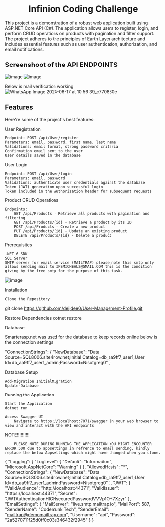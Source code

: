 <h1 align="center" id="title">Infinion Coding Challenge</h1>

<p id="description">This project is a demonstration of a robust web application built using ASP.NET Core API (C#). The application allows users to register, login, and perform CRUD operations on products with pagination and filter support. The project adheres to the principles of Earth Layer architecture and includes essential features such as user authentication, authorization, and email notifications.</p>

<h2>Screenshoot of the API ENDPOINTS</h2>  


![image](https://github.com/dejidee0/User-Management-Profile/assets/107705210/4677f6b7-6db9-447d-ae53-70545053f479)
![image](https://github.com/dejidee0/User-Management-Profile/assets/107705210/24d10be0-7fa3-4e45-92ae-46c5f8ec9813)


Below is mail verification working
![WhatsApp Image 2024-06-17 at 10 56 39_c770860e](https://github.com/dejidee0/User-Management-Profile/assets/107705210/5fdbfe6a-8bad-465b-8db9-3b432af54394)




  
<h2> Features</h2>

Here're some of the project's best features:

User Registration

    Endpoint: POST /api/User/register
    Parameters: email, password, first name, last name
    Validations: email format, strong password criteria
    Confirmation email sent to the user
    User details saved in the database

User Login

    Endpoint: POST /api/User/login
    Parameters: email, password
    Validations: authenticate user credentials against the database
    Token (JWT) generation upon successful login
    Token included in the Authorization header for subsequent requests

Product CRUD Operations

    Endpoints:
        GET /api/Products - Retrieve all products with pagination and filtering
        GET /api/Products/{id} - Retrieve a product by its ID
        POST /api/Products - Create a new product
        PUT /api/Products/{id} - Update an existing product
        DELETE /api/Products/{id} - Delete a product

Prerequisites

    .NET 6 SDK
    SQL Server
    SMTP server for email service (MAILTRAP) please note this smtp only allows sending mail to IFEMICHEAL2@GMAIL.COM this is the condition giving by the free smtp for the purpose of this task. 

  ![image](https://github.com/dejidee0/User-Management-Profile/assets/107705210/6da16fc5-2970-49a0-bf5f-13ddda24f4ff)


Installation

    Clone the Repository 

git clone https://github.com/dejidee0/User-Management-Profile.git


Restore Dependencies
dotnet restore

Database

Smarterasp.net was used for the database to keep records online below is the connection settings

"ConnectionStrings": {
  "NewDatabase": "Data Source=SQL8006.site4now.net;Initial Catalog=db_aa9ff7_user1;User Id=db_aa9ff7_user1_admin;Password=Nisotgreg0"
}

Database Setup

    Add-Migration InitialMigration
    Update-Database

 

Running the Application

    Start the Application  
    dotnet run

    Access Swagger UI
        Navigate to https://localhost:7071/swagger in your web browser to view and interact with the API endpoints


NOTE!!!!!!!!!!

        PLEASE NOTE DURING RUNNING THE APPLICATION YOU MIGHT ENCOUNTER ERROR 500 due to appsettings in refrence to email sending, kindly replace the below Appsettings which might have changed when you clone.

{
  "Logging": {
    "LogLevel": {
      "Default": "Information",
      "Microsoft.AspNetCore": "Warning"
    }
  },
  "AllowedHosts": "*",
  "ConnectionStrings": {
    "NewDatabase": "Data Source=SQL8006.site4now.net;Initial Catalog=db_aa9ff7_user1;User Id=db_aa9ff7_user1_admin;Password=Nisotgreg0"
  },
  "JWT": {
    "ValidAudience": "http://localhost:44371",
    "ValidIssuer": "https://localhost:44371",
    "Secret": "JWTAuthenticationHIGHsecuredPasswordVVVp1OH7Xzyr"
  },
  "EmailSettings": {
    "MailServer": "live.smtp.mailtrap.io",
    "MailPort": 587,
    "SenderName": "Codemunk Tech",
    "SenderEmail": "mailtrap@demomailtrap.com",
    "Username": "api",
    "Password": "2a5270711f25d0ff0c03e346432f2945"
  }
}
